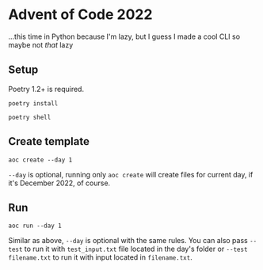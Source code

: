 # Advent of Code 2022

...this time in Python because I'm lazy, but I guess I made a cool CLI so maybe not _that_ lazy

## Setup

Poetry 1.2+ is required.

`poetry install`

`poetry shell`

## Create template

`aoc create --day 1`

`--day` is optional, running only `aoc create` will create files for current day,
if it's December 2022, of course.

## Run

`aoc run --day 1`

Similar as above, `--day` is optional with the same rules. You can also pass `--test` to run it with `test_input.txt` file located in the day's folder or `--test filename.txt` to run it with input located in `filename.txt`.
